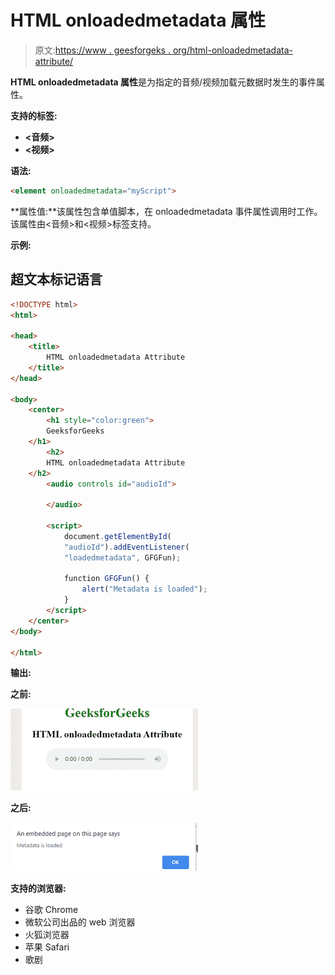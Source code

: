 # HTML onloadedmetadata 属性

> 原文:[https://www . geesforgeks . org/html-onloadedmetadata-attribute/](https://www.geeksforgeeks.org/html-onloadedmetadata-attribute/)

**HTML onloadedmetadata 属性**是为指定的音频/视频加载元数据时发生的事件属性。

**支持的标签:**

*   **<音频>**
*   **<视频>**

**语法:**

```html
<element onloadedmetadata="myScript">
```

**属性值:**该属性包含单值脚本，在 onloadedmetadata 事件属性调用时工作。该属性由<音频>和<视频>标签支持。

**示例:**

## 超文本标记语言

```html
<!DOCTYPE html>
<html>

<head>
    <title>
        HTML onloadedmetadata Attribute
    </title>
</head>

<body>
    <center>
        <h1 style="color:green">
        GeeksforGeeks
    </h1>
        <h2>
        HTML onloadedmetadata Attribute
    </h2>
        <audio controls id="audioId">

        </audio>

        <script>
            document.getElementById(
            "audioId").addEventListener(
            "loadedmetadata", GFGFun);

            function GFGFun() {
                alert("Metadata is loaded");
            }
        </script>
    </center>
</body>

</html>
```

**输出:**

**之前:**

![](img/19f9c3c11a5b206365b52b9a7d7989f4.png)

**之后:**

![](img/e54cb42e98db0dcdf8e0722c40791f2c.png)

**支持的浏览器:**

*   谷歌 Chrome
*   微软公司出品的 web 浏览器
*   火狐浏览器
*   苹果 Safari
*   歌剧